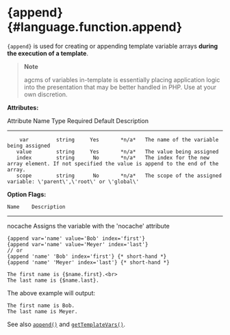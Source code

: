 {append} {#language.function.append}
========

`{append}` is used for creating or appending template variable arrays
**during the execution of a template**.

> **Note**
>
> agcms of variables in-template is essentially placing application
> logic into the presentation that may be better handled in PHP. Use at
> your own discretion.

**Attributes:**

   Attribute Name    Type    Required   Default  Description
  ---------------- -------- ---------- --------- ----------------------------------------------------------------------------------------------------
        var         string     Yes       *n/a*   The name of the variable being assigned
       value        string     Yes       *n/a*   The value being assigned
       index        string      No       *n/a*   The index for the new array element. If not specified the value is append to the end of the array.
       scope        string      No       *n/a*   The scope of the assigned variable: \'parent\',\'root\' or \'global\'

**Option Flags:**

    Name    Description
  --------- -----------------------------------------------------
   nocache  Assigns the variable with the \'nocache\' attribute


    {append var='name' value='Bob' index='first'}
    {append var='name' value='Meyer' index='last'}
    // or 
    {append 'name' 'Bob' index='first'} {* short-hand *}
    {append 'name' 'Meyer' index='last'} {* short-hand *}

    The first name is {$name.first}.<br>
    The last name is {$name.last}.

      

The above example will output:


    The first name is Bob.
    The last name is Meyer.

      

See also [`append()`](#api.append) and
[`getTemplateVars()`](#api.get.template.vars).
